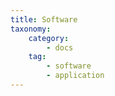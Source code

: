 ```yaml
---
title: Software
taxonomy:
    category:
        - docs
    tag:
        - software
        - application
---
```


